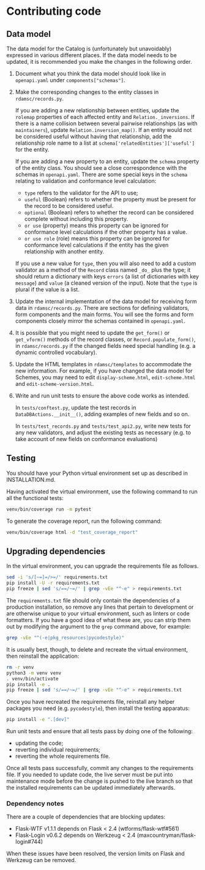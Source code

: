 # Contributing code

## Data model

The data model for the Catalog is (unfortunately but unavoidably) expressed in
various different places. If the data model needs to be updated, it is
recommended you make the changes in the following order.

 1. Document what you think the data model should look like in `openapi.yaml`
    under `components["schemas"]`.

 2. Make the corresponding changes to the entity classes in `rdamsc/records.py`.

    If you are adding a new relationship between entities, update the `rolemap`
    properties of each affected entity and `Relation._inversions`. If there is
    a name collision between several pairwise relationships (as with
    `maintainers`), update `Relation.inversion_map()`. If an entity would not be
    considered useful without having that relationship, add the relationship
    role name to a list at `schema['relatedEntities']['useful']` for the entity.

    If you are adding a new property to an entity, update the `schema` property
    of the entity class. You should see a close correspondence with the schemas
    in `openapi.yaml`. There are some special keys in the `schema` relating to
    validation and conformance level calculation:

    - `type` refers to the validator for the API to use;
    - `useful` (Boolean) refers to whether the property must be present for the
      record to be considered useful.
    - `optional` (Boolean) refers to whether the record can be considered
      complete without including this property.
    - `or use` (property) means this property can be ignored for conformance level
      calculations if the other property has a value.
    - `or use role` (role) means this property can be ignored for conformance
      level calculations if the entity has the given relationship with another
      entity.

    If you use a new value for `type`, then you will also
    need to add a custom validator as a method of the `Record` class named
    `_do_` plus the type; it should return a dictionary with keys `errors` (a
    list of dictionaries with key `message`) and `value` (a cleaned version of
    the input). Note that the `type` is plural if the value is a list.

 3. Update the internal implementation of the data model for receiving form data
    in `rdamsc/records.py`. There are sections for defining validators, form
    components and the main forms. You will see the forms and form components
    closely mirror the schemas contained in `openapi.yaml`.

 4. It is possible that you might need to update the `get_form()` or
    `get_vform()` methods of the record classes, or `Record.populate_form()`, in
    `rdamsc/records.py` if the changed fields need special handling (e.g.
    a dynamic controlled vocabulary).

 5. Update the HTML templates in `rdamsc/templates` to accommodate the new
    information. For example, if you have changed the data model for Schemes,
    you may need to edit `display-scheme.html`, `edit-scheme.html` and
    `edit-scheme-version.html`.

 6. Write and run unit tests to ensure the above code works as intended.

    In `tests/conftest.py`, update the test records in
    `DataDBActions.__init__()`, adding examples of new fields and so on.

    In `tests/test_records.py` and `tests/test_api2.py`, write new tests for any
    new validators, and adjust the existing tests as necessary (e.g. to take
    account of new fields on conformance evaluations)


## Testing

You should have your Python virtual environment set up as described in
INSTALLATION.md.

Having activated the virtual environment, use the following command to run all
the functional tests:

```bash
venv/bin/coverage run -m pytest
```

To generate the coverage report, run the following command:

```bash
venv/bin/coverage html -d "test_coverage_report"
```

## Upgrading dependencies

In the virtual environment, you can upgrade the requirements file as follows.

```bash
sed -i 's/[~=]=/>=/' requirements.txt
pip install -U -r requirements.txt
pip freeze | sed 's/==/~=/' | grep -vEe "^-e" > requirements.txt
```

The `requirements.txt` file should only contain the dependencies of a production
installation, so remove any lines that pertain to development or are otherwise
unique to your virtual environment, such as linters or code formatters. If you
have a good idea of what these are, you can strip them out by modifying the
argument to the `grep` command above, for example:

```bash
grep -vEe "^(-e|pkg_resources|pycodestyle)"
```

It is usually best, though, to delete and recreate the virtual environment,
then reinstall the application:

```bash
rm -r venv
python3 -m venv venv
. venv/bin/activate
pip install -e .
pip freeze | sed 's/==/~=/' | grep -vEe "^-e" > requirements.txt
```

Once you have recreated the requirements file, reinstall any helper packages you
need (e.g. `pycodestyle`), then install the testing apparatus:

```bash
pip install -e ".[dev]"
```

Run unit tests and ensure that all tests pass by doing one of the following:

- updating the code;
- reverting individual requirements;
- reverting the whole requirements file.

Once all tests pass successfully, commit any changes to the requirements file.
If you needed to update code, the live server must be put into maintenance mode
before the change is pushed to the live branch so that the installed
requirements can be updated immediately afterwards.

### Dependency notes

There are a couple of dependencies that are blocking updates:

- Flask-WTF v1.1.1 depends on Flask < 2.4 (wtforms/flask-wtf#561)
- Flask-Login v0.6.2 depends on Werkzeug < 2.4 (maxcountryman/flask-login#744)

When these issues have been resolved, the version limits on Flask and Werkzeug
can be removed.

